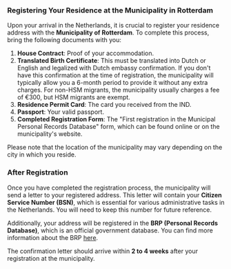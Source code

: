 ### Registering Your Residence at the Municipality in Rotterdam

Upon your arrival in the Netherlands, it is crucial to register your residence address with the **Municipality of Rotterdam**. To complete this process, bring the following documents with you:

1. **House Contract**: Proof of your accommodation.
2. **Translated Birth Certificate**: This must be translated into Dutch or English and legalized with Dutch embassy confirmation. If you don't have this confirmation at the time of registration, the municipality will typically allow you a 6-month period to provide it without any extra charges. For non-HSM migrants, the municipality usually charges a fee of €300, but HSM migrants are exempt.
3. **Residence Permit Card**: The card you received from the IND.
4. **Passport**: Your valid passport.
5. **Completed Registration Form**: The "First registration in the Municipal Personal Records Database" form, which can be found online or on the municipality's website.

Please note that the location of the municipality may vary depending on the city in which you reside.

### After Registration

Once you have completed the registration process, the municipality will send a letter to your registered address. This letter will contain your **Citizen Service Number (BSN)**, which is essential for various administrative tasks in the Netherlands. You will need to keep this number for future reference.

Additionally, your address will be registered in the **BRP (Personal Records Database)**, which is an official government database. You can find more information about the BRP [here](https://www.government.nl/topics/personal-data/personal-records-database-brp).

The confirmation letter should arrive within **2 to 4 weeks** after your registration at the municipality.